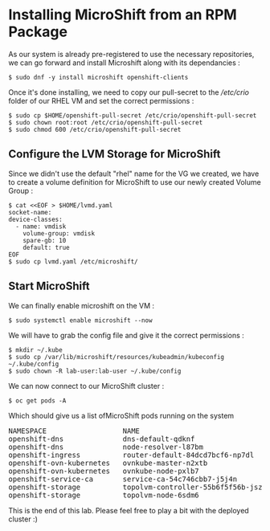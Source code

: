 # Installing MicroShift from an RPM Package

As our system is already pre-registered to use the necessary repositories, we can go forward and install Microshift along with its dependancies :

    $ sudo dnf -y install microshift openshift-clients

Once it's done installing, we need to copy our pull-secret to the */etc/crio* folder of our RHEL VM and set the correct permissions :

    $ sudo cp $HOME/openshift-pull-secret /etc/crio/openshift-pull-secret
    $ sudo chown root:root /etc/crio/openshift-pull-secret
    $ sudo chmod 600 /etc/crio/openshift-pull-secret

## Configure the LVM Storage for MicroShift

Since we didn't use the default "rhel" name for the VG we created, we have to create a volume definition for MicroShift to use our newly created Volume Group :

    $ cat <<EOF > $HOME/lvmd.yaml 
    socket-name:
    device-classes:
      - name: vmdisk
        volume-group: vmdisk
        spare-gb: 10
        default: true
    EOF
    $ sudo cp lvmd.yaml /etc/microshift/
    
## Start MicroShift

We can finally enable microshift on the VM :

    $ sudo systemctl enable microshift --now

We will have to grab the config file and give it the correct permissions :

    $ mkdir ~/.kube
    $ sudo cp /var/lib/microshift/resources/kubeadmin/kubeconfig ~/.kube/config
    $ sudo chown -R lab-user:lab-user ~/.kube/config

We can now connect to our MicroShift cluster : 

    $ oc get pods -A

Which should give us a list ofMicroShift pods running on the system

<pre>
NAMESPACE                  NAME                                  READY   STATUS    RESTARTS   AGE
openshift-dns              dns-default-qdknf                     2/2     Running   0          4m39s
openshift-dns              node-resolver-l87bm                   1/1     Running   0          5m40s
openshift-ingress          router-default-84dcd7bcf6-np7dl       1/1     Running   0          5m34s
openshift-ovn-kubernetes   ovnkube-master-n2xtb                  4/4     Running   0          5m40s
openshift-ovn-kubernetes   ovnkube-node-pxlb7                    1/1     Running   0          5m40s
openshift-service-ca       service-ca-54c746cbb7-j5j4n           1/1     Running   0          5m34s
openshift-storage          topolvm-controller-55b6f5f56b-jszmb   4/4     Running   0          5m40s
openshift-storage          topolvm-node-6sdm6                    4/4     Running   0          4m39s
</pre>

This is the end of this lab. Please feel free to play a bit with the deployed cluster :)